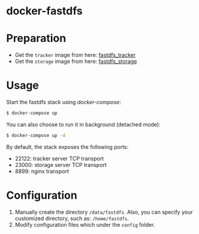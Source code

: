 # docker-fastdfs

# Preparation
* Get the `tracker` image from here: [fastdfs_tracker](https://github.com/Evan1120/fastdfs_tracker)
* Get the `storage` image from here: [fastdfs_storage](https://github.com/Evan1120/fastdfs_storage)

# Usage

Start the fastdfs stack using *docker-compose*:

```bash
$ docker-compose up
```
You can also choose to run it in background (detached mode):

```bash
$ docker-compose up -d
```

By default, the stack exposes the following ports:
* 22122: tracker server TCP transport
* 23000: storage server TCP transport
* 8899:  nginx transport


# Configuration

1. Manually create the directory `/data/fastdfs`. Also, you can specify your customized directory, such as: `/home/fastdfs`.
2. Modify configuration files which under the `config` folder.



